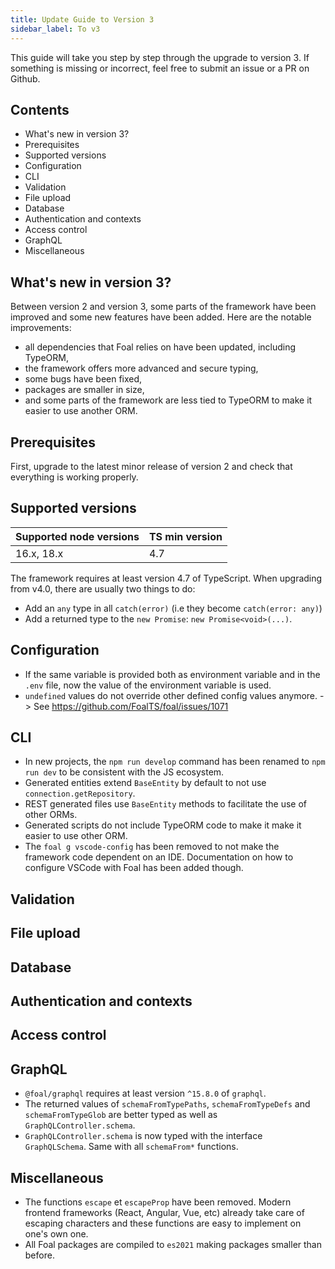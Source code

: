 ```yaml
---
title: Update Guide to Version 3
sidebar_label: To v3
---
```


This guide will take you step by step through the upgrade to version 3. If something is missing or incorrect, feel free to submit an issue or a PR on Github.

## Contents

- What's new in version 3?
- Prerequisites
- Supported versions
- Configuration
- CLI
- Validation
- File upload
- Database
- Authentication and contexts
- Access control
- GraphQL
- Miscellaneous

## What's new in version 3?

Between version 2 and version 3, some parts of the framework have been improved and some new features have been added. Here are the notable improvements:
- all dependencies that Foal relies on have been updated, including TypeORM,
- the framework offers more advanced and secure typing,
- some bugs have been fixed,
- packages are smaller in size,
- and some parts of the framework are less tied to TypeORM to make it easier to use another ORM.

## Prerequisites

First, upgrade to the latest minor release of version 2 and check that everything is working properly.

## Supported versions

| Supported node versions | TS min version |
| --- | --- |
| 16.x, 18.x | 4.7 |

 The framework requires at least version 4.7 of TypeScript. When upgrading from v4.0, there are usually two things to do:
 - Add an `any` type in all `catch(error)` (i.e they become `catch(error: any)`)
 - Add a returned type to the `new Promise`: `new Promise<void>(...)`.

## Configuration

- If the same variable is provided both as environment variable and in the `.env` file, now the value of the environment variable is used.
- `undefined` values do not override other defined config values anymore. -> See https://github.com/FoalTS/foal/issues/1071

## CLI

- In new projects, the `npm run develop` command has been renamed to `npm run dev` to be consistent with the JS ecosystem.
- Generated entities extend `BaseEntity` by default to not use `connection.getRepository`.
- REST generated files use `BaseEntity` methods to facilitate the use of other ORMs.
- Generated scripts do not include TypeORM code to make it make it easier to use other ORM.
- The `foal g vscode-config` has been removed to not make the framework code dependent on an IDE. Documentation on how to configure VSCode with Foal has been added though.

## Validation

## File upload

## Database

## Authentication and contexts

## Access control

## GraphQL

- `@foal/graphql` requires at least version `^15.8.0` of `graphql`.
- The returned values of `schemaFromTypePaths`, `schemaFromTypeDefs` and `schemaFromTypeGlob` are better typed as well as `GraphQLController.schema`.
- `GraphQLController.schema` is now typed with the interface `GraphQLSchema`. Same with all `schemaFrom*` functions.

## Miscellaneous

- The functions `escape` et `escapeProp` have been removed. Modern frontend frameworks (React, Angular, Vue, etc) already take care of escaping characters and these functions are easy to implement on one's own one.
- All Foal packages are compiled to `es2021` making packages smaller than before.